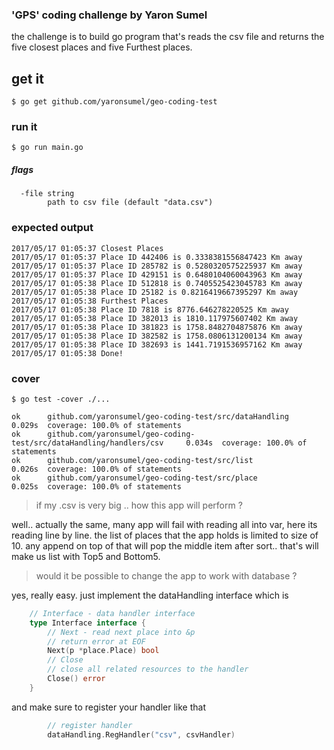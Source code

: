 
### 'GPS' coding challenge by Yaron Sumel

the challenge is to build go program that's reads the csv file and returns the five closest places and five Furthest places.

## get it 

 `$ go get github.com/yaronsumel/geo-coding-test`

### run it

 `$ go run main.go`
 
##### flags

```
  -file string
        path to csv file (default "data.csv")
```

### expected output

    2017/05/17 01:05:37 Closest Places
    2017/05/17 01:05:37 Place ID 442406 is 0.3338381556847423 Km away
    2017/05/17 01:05:37 Place ID 285782 is 0.5280320575225937 Km away
    2017/05/17 01:05:37 Place ID 429151 is 0.6480104060043963 Km away
    2017/05/17 01:05:38 Place ID 512818 is 0.7405525423045783 Km away
    2017/05/17 01:05:38 Place ID 25182 is 0.8216419667395297 Km away
    2017/05/17 01:05:38 Furthest Places
    2017/05/17 01:05:38 Place ID 7818 is 8776.646278220525 Km away
    2017/05/17 01:05:38 Place ID 382013 is 1810.117975607402 Km away
    2017/05/17 01:05:38 Place ID 381823 is 1758.8482704875876 Km away
    2017/05/17 01:05:38 Place ID 382582 is 1758.0806131200134 Km away
    2017/05/17 01:05:38 Place ID 382693 is 1441.7191536957162 Km away
    2017/05/17 01:05:38 Done!

### cover 
 
 `$ go test -cover ./...`

    ok      github.com/yaronsumel/geo-coding-test/src/dataHandling                  0.029s  coverage: 100.0% of statements
    ok      github.com/yaronsumel/geo-coding-test/src/dataHandling/handlers/csv     0.034s  coverage: 100.0% of statements
    ok      github.com/yaronsumel/geo-coding-test/src/list                          0.026s  coverage: 100.0% of statements
    ok      github.com/yaronsumel/geo-coding-test/src/place                         0.025s  coverage: 100.0% of statements

> if my .csv is very big .. how this app will perform ?

well.. actually the same, many app will fail with reading all into var, 
here its reading line by line.
the list of places that the app holds is limited to size of 10. any append on top of that will pop the middle item after sort.. that's will make us list with Top5 and Bottom5.

> would it be possible to change the app to work with database ? 

yes, really easy. just implement the dataHandling interface which is 

```go
    // Interface - data handler interface
    type Interface interface {
        // Next - read next place into &p
        // return error at EOF
        Next(p *place.Place) bool
        // Close
        // close all related resources to the handler
        Close() error
    }
```

and make sure to register your handler like that

```go
    	// register handler
    	dataHandling.RegHandler("csv", csvHandler)
```     
